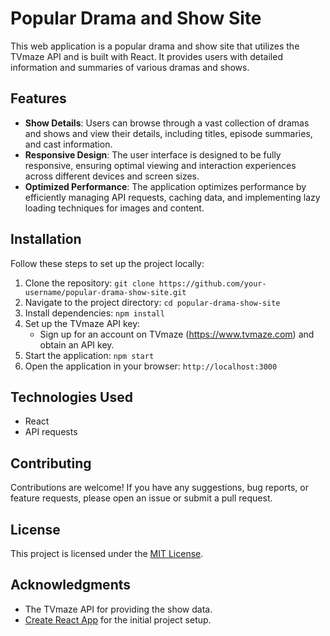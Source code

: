 
# Popular Drama and Show Site

This web application is a popular drama and show site that utilizes the TVmaze API and is built with React. It provides users with detailed information and summaries of various dramas and shows.

## Features

- **Show Details**: Users can browse through a vast collection of dramas and shows and view their details, including titles, episode summaries, and cast information.
- **Responsive Design**: The user interface is designed to be fully responsive, ensuring optimal viewing and interaction experiences across different devices and screen sizes.
- **Optimized Performance**: The application optimizes performance by efficiently managing API requests, caching data, and implementing lazy loading techniques for images and content.

## Installation

Follow these steps to set up the project locally:

1. Clone the repository: `git clone https://github.com/your-username/popular-drama-show-site.git`
2. Navigate to the project directory: `cd popular-drama-show-site`
3. Install dependencies: `npm install`
4. Set up the TVmaze API key:
   - Sign up for an account on TVmaze (https://www.tvmaze.com) and obtain an API key.
5. Start the application: `npm start`
6. Open the application in your browser: `http://localhost:3000`

## Technologies Used

- React
- API requests

## Contributing

Contributions are welcome! If you have any suggestions, bug reports, or feature requests, please open an issue or submit a pull request.

## License

This project is licensed under the [MIT License](LICENSE).

## Acknowledgments

- The TVmaze API for providing the show data.
- [Create React App](https://create-react-app.dev) for the initial project setup.

